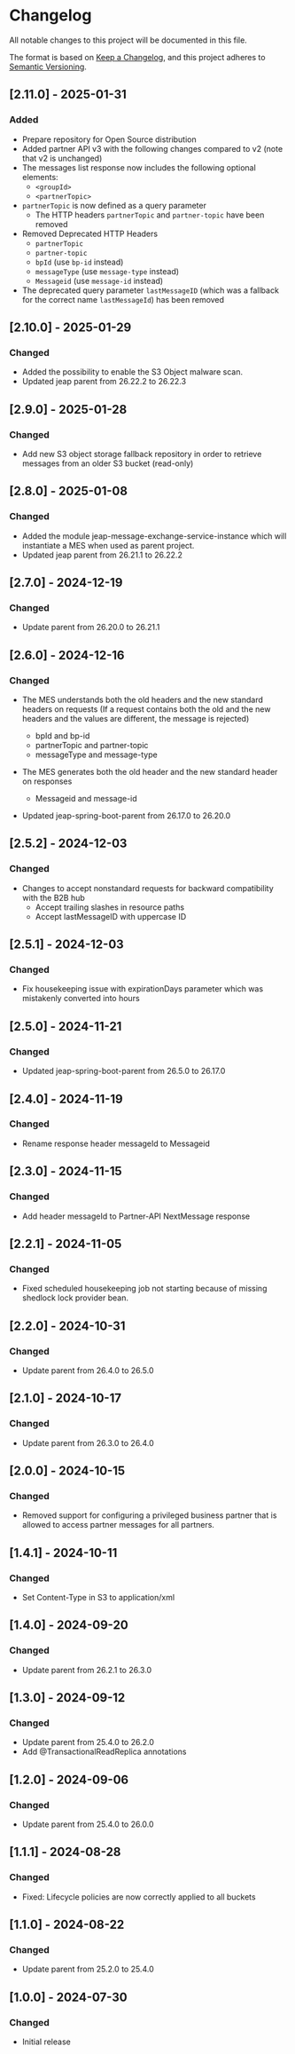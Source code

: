 # Changelog

All notable changes to this project will be documented in this file.

The format is based on [Keep a Changelog](https://keepachangelog.com/en/1.0.0/), and this project adheres
to [Semantic Versioning](https://semver.org/spec/v2.0.0.html).

## [2.11.0] - 2025-01-31

### Added

- Prepare repository for Open Source distribution
- Added partner API v3 with the following changes compared to v2 (note that v2 is unchanged)
- The messages list response now includes the following optional elements:
  - `<groupId>`
  - `<partnerTopic>`
- `partnerTopic` is now defined as a query parameter
  - The HTTP headers `partnerTopic` and `partner-topic` have been removed
- Removed Deprecated HTTP Headers
  - `partnerTopic`
  - `partner-topic`
  - `bpId` (use `bp-id` instead)
  - `messageType` (use `message-type` instead)
  - `Messageid` (use `message-id` instead)
- The deprecated query parameter `lastMessageID` (which was a fallback for the correct name `lastMessageId`) has been
  removed

## [2.10.0] - 2025-01-29

### Changed

- Added the possibility to enable the S3 Object malware scan.
- Updated jeap parent from 26.22.2 to 26.22.3

## [2.9.0] - 2025-01-28

### Changed

- Add new S3 object storage fallback repository in order to retrieve messages from an older S3 bucket (read-only)

## [2.8.0] - 2025-01-08

### Changed

- Added the module jeap-message-exchange-service-instance which will instantiate a MES when used as parent project.
- Updated jeap parent from 26.21.1 to 26.22.2

## [2.7.0] - 2024-12-19

### Changed

- Update parent from 26.20.0 to 26.21.1

## [2.6.0] - 2024-12-16

### Changed

- The MES understands both the old headers and the new standard headers on requests (If a request contains both the old and the new headers and the values are different, the message is rejected)
  - bpId and bp-id
  - partnerTopic and partner-topic
  - messageType and message-type
  
- The MES generates both the old header and the new standard header on responses
  - Messageid and message-id

- Updated jeap-spring-boot-parent from 26.17.0 to 26.20.0

## [2.5.2] - 2024-12-03

### Changed

- Changes to accept nonstandard requests for backward compatibility with the B2B hub
  - Accept trailing slashes in resource paths
  - Accept lastMessageID with uppercase ID

## [2.5.1] - 2024-12-03

### Changed

- Fix housekeeping issue with expirationDays parameter which was mistakenly converted into hours

## [2.5.0] - 2024-11-21

### Changed

- Updated jeap-spring-boot-parent from 26.5.0 to 26.17.0

## [2.4.0] - 2024-11-19

### Changed

- Rename response header messageId to Messageid

## [2.3.0] - 2024-11-15

### Changed

- Add header messageId to Partner-API NextMessage response

## [2.2.1] - 2024-11-05

### Changed

- Fixed scheduled housekeeping job not starting because of missing shedlock lock provider bean.

## [2.2.0] - 2024-10-31

### Changed

- Update parent from 26.4.0 to 26.5.0

## [2.1.0] - 2024-10-17

### Changed

- Update parent from 26.3.0 to 26.4.0

## [2.0.0] - 2024-10-15

### Changed

- Removed support for configuring a privileged business partner that is allowed to access partner messages for all partners.

## [1.4.1] - 2024-10-11

### Changed

- Set Content-Type in S3 to application/xml

## [1.4.0] - 2024-09-20

### Changed

- Update parent from 26.2.1 to 26.3.0

## [1.3.0] - 2024-09-12

### Changed

- Update parent from 25.4.0 to 26.2.0
- Add @TransactionalReadReplica annotations

## [1.2.0] - 2024-09-06

### Changed

- Update parent from 25.4.0 to 26.0.0

## [1.1.1] - 2024-08-28

### Changed

- Fixed: Lifecycle policies are now correctly applied to all buckets

## [1.1.0] - 2024-08-22

### Changed

- Update parent from 25.2.0 to 25.4.0

## [1.0.0] - 2024-07-30

### Changed

- Initial release
